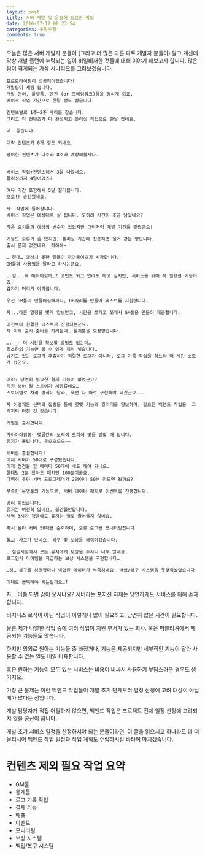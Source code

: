 ```yaml
---
layout: post
title: 서버 개발 및 운영에 필요한 작업
date: 2016-07-12 00:23:54
categories: 주절주절
comments: true
---
```

오늘은 많은 서버 개발자 분들이 (그리고 더 많은 다른 파트 개발자 분들이) 알고 계신데 막상 개발 플랜에 누락되는 일이 비일비재한 것들에 대해 이야기 해보고자 합니다.
많은 팀이 겪게되는 가상 시나리오를 그려보겠습니다.


    프로토타이핑이 성공적이었습니다!
    개발팀이 세팅 됩니다.
    개발 언어, 플랫폼, 엔진 (or 프레임워크)등을 정하게 되죠.
    베이스 작업 기간으로 한달 정도 잡습니다. 

    컨텐츠별로 1주~2주 사이를 잡습니다.
    그리고 각 컨텐츠가 다 완성되고 폴리싱 작업으로 한달 잡네요.

    네. 좋습니다.

    대략 컨텐츠가 8개 정도 되네요.

    평이한 컨텐츠가 다수라 8주라 예상해봅시다.


    베이스 작업+컨텐츠해서 3달 나왔네요.
    폴리싱까지 4달이었죠?

    여유 기간 포함해서 5달 질러봅니다.
    오오!! 승인됐네요.

    자~ 작업에 들어갑니다.
    베이스 작업은 예상대로 잘 됩니다. 오히려 시간이 조금 남았네요?

    작은 오차들과 예상외 변수가 있었지만 그럭저럭 개발 기간을 맞췄군요!

    기능도 오류가 좀 있지만, 폴리싱 기간에 집중하면 될거 같은 양입니다.
    출시 문제 없겠네요. 하하하~

    … 헌데… 예상치 못한 일들이 끼어들어오기 시작합니다.
    GM툴과 사용법을 달라고 하시는군요.

    … 헐...꼭 해줘야할까…? 고민도 되고 반려도 하고 싶지만, 서비스를 위해 꼭 필요한 기능이죠. 
    갑자기 머리가 아파집니다.

    우선 GM툴이 만들어질때까지, DB쿼리를 만들어 테스트를 지원합니다.

    자...다른 일정을 몇개 양보받고, 시간을 쪼개고 쪼개서 GM툴을 만들어 제공합니다.

    이전보다 원활한 테스트가 진행되는군요.
    자 이제 출시 준비를 하려는데… 통계툴을 요청받습니다.

    ….-_- 더 시간을 확보할 방법도 없는데…
    최소한의 기능만 볼 수 있게 끼워 넣습니다…
    남기고 있는 로그가 추출하기 적절한 로그가 아니라, 로그 기록 작업을 하느라 더 시간 소모가 컸군요.


    어라? 당연히 필요한 결제 기능이 없었군요?
    지원 해야 될 스토어가 세종류네요…
    스토어별로 처리 방식이 달라, 세번 다 따로 구현해야 되겠군요...

    자 어떻게든 선택과 집중을 통해 몇몇 기능과 퀄리티를 양보하며, 필요한 백엔드 작업을  그럭저럭 마친 것 같습니다.

    게임을 출시합니다.

    가아아아암동~ 몇달간의 노력이 드디어 빛을 발할 때 입니다.
    유저가 몰립니다. 우오오오오~~

    서버를 증설합니다!
    이제 서버가 50대로 구성됐습니다.
    이제 점검을 할 때마다 50대에 배포 해야 되네요…
    한대당 2분 잡아도 패치만 100분이군요.
    다행히 우린 서버 프로그래머가 2명이니 50분 정도면 될까요?

    부족한 운영툴의 기능으로, 서버 데이터 패치로 이벤트를 진행합니다.

    밤이 되었습니다.
    유저는 여전히 많네요. 불안불안합니다.
    새벽 3시가 됐음에도 유저는 별로 줄어들지 않네요. 

    혹시 몰라 서버 50대를 순회하며, 오류 로그를 모니터링합니다.

    헐…! 사고가 났네요. 복구 및 보상을 해줘야겠습니다.

    … 점검시점에서 모든 유저에게 보상을 주자니 너무 많네요.
    로그인시 아이템을 지급하는 보상 시스템을 구현합니다…

    …하… 복구를 하려했더니 백업된 데이터가 부족하네요. 백업/복구 시스템을 못갖춰놨었습니다.

    이대로 롤백해야 되는걸까요…?


자… 이쯤 되면 감이 오시나요?
서버라는 포지션 자체는 당연하게도 서비스를 위해 존재합니다.

비지니스 로직이 아닌 작업이 이렇게나 많이 필요하고, 당연히 많은 시간이 필요합니다.


물론 제가 나열한 작업 중에 여러 작업이 지원 부서가 있는 회사. 혹은 퍼블리셔에서 제공되는 기능들도 많습니다.

하지만 의외로 원하는 기능들 중 빠졌거나, 기능은 제공되지만 세부적인 기능이 달라 사용할 수 없는 일도 비일 비재합니다.

혹은 원하는 기능이 모두 있는 서비스는 비용이 비싸서 사용하기 부담스러운 경우도 생기지요.


가장 큰 문제는 이런 백엔드 작업들이 개발 초기 단계부터 일정 산정에 고려 대상이 아닐 때가 많다는 점입니다.

개발 담당자가 직접 어필하지 않으면, 백엔드 작업은 프로젝트 전체 일정 산정에 고려되지 않을 공산이 큽니다. 

개발 초기 서비스 일정을 산정하셔야 되는 분들이라면, 이 글을 읽으시고 하나라도 더 떠올리시어 백엔드 작업 일정과 작업 계획도 수립하시길 바라며 마치겠습니다.



# 컨텐츠 제외 필요 작업 요약
- GM툴
- 통계툴
- 로그 기록 작업
- 결제 기능
- 배포
- 이벤트
- 모니터링
- 보상 시스템
- 백업/복구 시스템